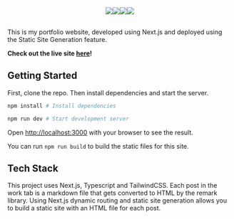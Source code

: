 <div align="center">
<img src="https://img.shields.io/badge/next%20js-000000?style=for-the-badge&logo=nextdotjs&logoColor=white"/><img src="https://img.shields.io/badge/TypeScript-007ACC?style=for-the-badge&logo=typescript&logoColor=white"/><img src="https://img.shields.io/badge/Tailwind_CSS-38B2AC?style=for-the-badge&logo=tailwind-css&logoColor=white"/><img src="https://img.shields.io/badge/Markdown-000000?style=for-the-badge&logo=markdown&logoColor=white"/></div>
<br/>

This is my portfolio website, developed using Next.js and deployed using the Static Site Generation feature.

**Check out the live site [here](https://cartermoore.xyz/)!**

## Getting Started

First, clone the repo. Then install dependencies and start the server.

```bash
npm install # Install dependencies

npm run dev # Start development server
```

Open [http://localhost:3000](http://localhost:3000) with your browser to see the result.

You can run ``npm run build`` to build the static files for this site.

## Tech Stack

This project uses Next.js, Typescript and TailwindCSS. Each post in the work tab is a markdown file that gets converted to HTML by the remark library. Using Next.js dynamic routing and static site generation allows you to build a static site with an HTML file for each post.
